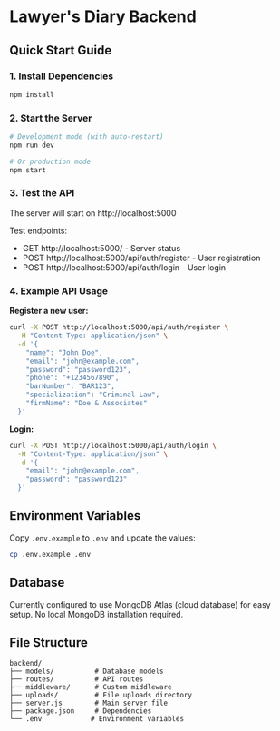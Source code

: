 # Lawyer's Diary Backend

## Quick Start Guide

### 1. Install Dependencies
```bash
npm install
```

### 2. Start the Server
```bash
# Development mode (with auto-restart)
npm run dev

# Or production mode
npm start
```

### 3. Test the API
The server will start on http://localhost:5000

Test endpoints:
- GET http://localhost:5000/ - Server status
- POST http://localhost:5000/api/auth/register - User registration
- POST http://localhost:5000/api/auth/login - User login

### 4. Example API Usage

**Register a new user:**
```bash
curl -X POST http://localhost:5000/api/auth/register \
  -H "Content-Type: application/json" \
  -d '{
    "name": "John Doe",
    "email": "john@example.com",
    "password": "password123",
    "phone": "+1234567890",
    "barNumber": "BAR123",
    "specialization": "Criminal Law",
    "firmName": "Doe & Associates"
  }'
```

**Login:**
```bash
curl -X POST http://localhost:5000/api/auth/login \
  -H "Content-Type: application/json" \
  -d '{
    "email": "john@example.com",
    "password": "password123"
  }'
```

## Environment Variables

Copy `.env.example` to `.env` and update the values:

```bash
cp .env.example .env
```

## Database

Currently configured to use MongoDB Atlas (cloud database) for easy setup.
No local MongoDB installation required.

## File Structure

```
backend/
├── models/          # Database models
├── routes/          # API routes
├── middleware/      # Custom middleware
├── uploads/         # File uploads directory
├── server.js        # Main server file
├── package.json     # Dependencies
└── .env            # Environment variables
```
